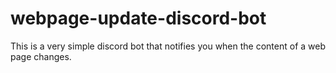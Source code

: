 # webpage-update-discord-bot
This is a very simple discord bot that notifies you when the content of a web page changes.
